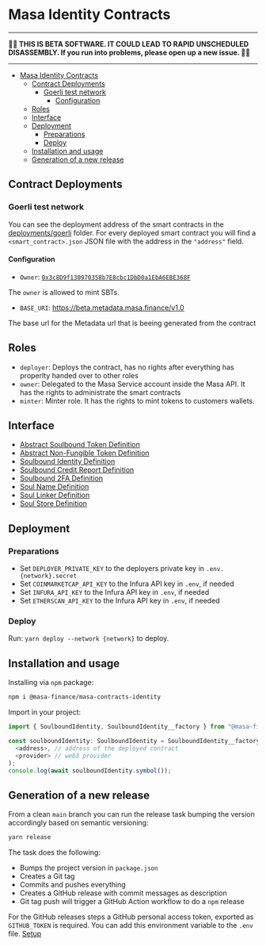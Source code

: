 # Masa Identity Contracts

---

**🌽🌽 THIS IS BETA SOFTWARE. IT COULD LEAD TO RAPID UNSCHEDULED DISASSEMBLY. If you run into problems, please open up a new issue. 🌽🌽**

---

<!-- TOC -->

* [Masa Identity Contracts](#masa-identity-contracts)
    * [Contract Deployments](#contract-deployments)
        * [Goerli test network](#goerli-test-network)
            * [Configuration](#configuration)
    * [Roles](#roles)
    * [Interface](#interface)
    * [Deployment](#deployment)
        * [Preparations](#preparations)
        * [Deploy](#deploy)
    * [Installation and usage](#installation-and-usage)
    * [Generation of a new release](#generation-of-a-new-release)

<!-- TOC -->

## Contract Deployments

### Goerli test network

You can see the deployment address of the smart contracts in the [deployments/goerli](deployments/goerli) folder. For
every deployed smart contract you will find a `<smart_contract>.json` JSON file with the address in the `"address"`
field.

#### Configuration

- `Owner`: [`0x3c8D9f130970358b7E8cbc1DbD0a1EbA6EBE368F`](https://alfajores-blockscout.celo-testnet.org/address/0x3c8D9f130970358b7E8cbc1DbD0a1EbA6EBE368F/transactions)

The `owner` is allowed to mint SBTs.

- `BASE_URI`: https://beta.metadata.masa.finance/v1.0

The base url for the Metadata url that is beeing generated from the contract

## Roles

- `deployer`: Deploys the contract, has no rights after everything has properlty handed over to other roles
- `owner`: Delegated to the Masa Service account inside the Masa API. It has the rights to administrate the smart
  contracts
- `minter`: Minter role. It has the rights to mint tokens to customers wallets.

## Interface

- [Abstract Soulbound Token Definition](docs/tokens/SBT.md)
- [Abstract Non-Fungible Token Definition](docs/tokens/NFT.md)
- [Soulbound Identity Definition](docs/SoulboundIdentity.md)
- [Soulbound Credit Report Definition](docs/SoulboundCreditReport.md)
- [Soulbound 2FA Definition](docs/Soulbound2FA.md)
- [Soul Name Definition](docs/SoulName.md)
- [Soul Linker Definition](docs/SoulLinker.md)
- [Soul Store Definition](docs/SoulStore.md)

## Deployment

### Preparations

* Set `DEPLOYER_PRIVATE_KEY` to the deployers private key in `.env.{network}.secret`
* Set `COINMARKETCAP_API_KEY` to the Infura API key in `.env`, if needed
* Set `INFURA_API_KEY` to the Infura API key in `.env`, if needed
* Set `ETHERSCAN_API_KEY` to the Infura API key in `.env`, if needed

### Deploy

Run: `yarn deploy --network {network}` to deploy.

## Installation and usage

Installing via `npm` package:

```bash
npm i @masa-finance/masa-contracts-identity
```

Import in your project:

```typescript
import { SoulboundIdentity, SoulboundIdentity__factory } from "@masa-finance/masa-contracts-identity";

const soulboundIdentity: SoulboundIdentity = SoulboundIdentity__factory.connect(
  <address>, // address of the deployed contract
  <provider> // web3 provider
);
console.log(await soulboundIdentity.symbol());
```

## Generation of a new release

From a clean `main` branch you can run the release task bumping the version accordingly based on semantic versioning:

```bash
yarn release
```

The task does the following:

* Bumps the project version in `package.json`
* Creates a Git tag
* Commits and pushes everything
* Creates a GitHub release with commit messages as description
* Git tag push will trigger a GitHub Action workflow to do a `npm` release

For the GitHub releases steps a GitHub personal access token, exported as `GITHUB_TOKEN` is required. You can add this
environment variable to the `.env` file. [Setup](https://github.com/release-it/release-it#github-releases)

